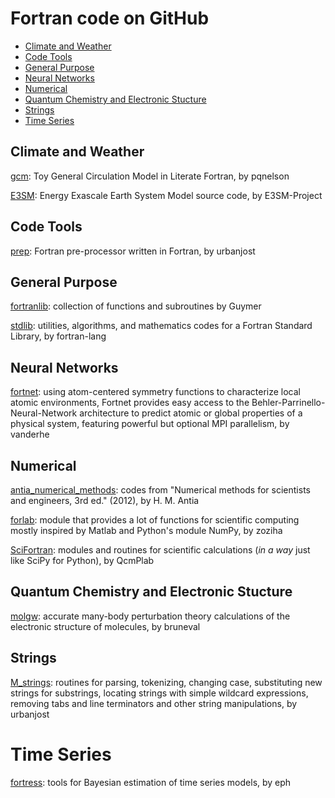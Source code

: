 # Fortran code on GitHub

* [Climate and Weather](#climate-and-weather)
* [Code Tools](#code-tools)
* [General Purpose](#general-purpose)
* [Neural Networks](#neural-networks)
* [Numerical](#numerical)
* [Quantum Chemistry and Electronic Stucture](#Quantum-Chemistry-and-Electronic-Stucture)
* [Strings](#strings)
* [Time Series](#time-series)

## Climate and Weather
[gcm](https://github.com/pqnelson/gcm): Toy General Circulation Model in Literate Fortran, by pqnelson

[E3SM](https://github.com/E3SM-Project/E3SM): Energy Exascale Earth System Model source code, by E3SM-Project 

## Code Tools
[prep](https://github.com/urbanjost/prep): Fortran pre-processor written in Fortran, by urbanjost

## General Purpose
[fortranlib](https://github.com/Guymer/fortranlib): collection of functions and subroutines by Guymer

[stdlib](https://github.com/fortran-lang/stdlib): utilities, algorithms, and mathematics codes for a Fortran Standard Library, by fortran-lang

## Neural Networks
[fortnet](https://github.com/vanderhe/fortnet): using atom-centered symmetry functions to characterize local atomic environments, Fortnet provides easy access to the Behler-Parrinello-Neural-Network architecture to predict atomic or global properties of a physical system, featuring powerful but optional MPI parallelism, by vanderhe

## Numerical
[antia_numerical_methods](https://github.com/Beliavsky/antia_numerical_methods): codes from "Numerical methods for scientists and engineers, 3rd ed." (2012), by H. M. Antia

[forlab](https://github.com/zoziha/forlab): module that provides a lot of functions for scientific computing mostly inspired by Matlab and Python's module NumPy, by zoziha

[SciFortran](https://github.com/QcmPlab/SciFortran): modules and routines for scientific calculations (*in a way* just like SciPy for Python), by QcmPlab

## Quantum Chemistry and Electronic Stucture
[molgw](https://github.com/bruneval/molgw): accurate many-body perturbation theory calculations of the electronic structure of molecules, by bruneval

## Strings
[M_strings](https://github.com/urbanjost/M_strings): routines for parsing, tokenizing, changing case, substituting new strings for substrings, locating strings with simple wildcard expressions, removing tabs and line terminators and other string manipulations, by urbanjost

# Time Series
[fortress](https://github.com/eph/fortress): tools for Bayesian estimation of time series models, by eph
